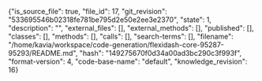 {"is_source_file": true, "file_id": 17, "git_revision": "533695546b02318fe781be795d2e50e2ee3e2370", "state": 1, "description": "", "external_files": [], "external_methods": [], "published": [], "classes": [], "methods": [], "calls": [], "search-terms": [], "filename": "/home/kavia/workspace/code-generation/flexidash-core-95287-95293/README.md", "hash": "149275670f0d34a00ad3bc290c3f993f", "format-version": 4, "code-base-name": "default", "knowledge_revision": 16}